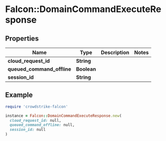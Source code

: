 # Falcon::DomainCommandExecuteResponse

## Properties

| Name | Type | Description | Notes |
| ---- | ---- | ----------- | ----- |
| **cloud_request_id** | **String** |  |  |
| **queued_command_offline** | **Boolean** |  |  |
| **session_id** | **String** |  |  |

## Example

```ruby
require 'crowdstrike-falcon'

instance = Falcon::DomainCommandExecuteResponse.new(
  cloud_request_id: null,
  queued_command_offline: null,
  session_id: null
)
```

